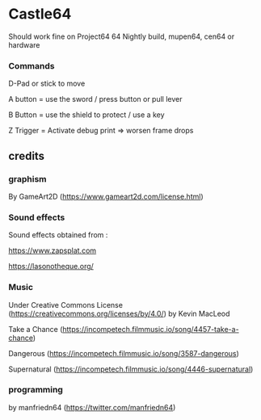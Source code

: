 # Castle64

Should work fine on Project64 64 Nightly build, mupen64, cen64 or hardware

### Commands

D-Pad or stick to move

A button = use the sword / press button or pull lever

B Button = use the shield to protect / use a key

Z Trigger = Activate debug print => worsen frame drops

## credits

### graphism

By GameArt2D (https://www.gameart2d.com/license.html)

### Sound effects

Sound effects obtained from : 

https://www.zapsplat.com

https://lasonotheque.org/

### Music 
Under Creative Commons License (https://creativecommons.org/licenses/by/4.0/) by Kevin MacLeod

Take a Chance (https://incompetech.filmmusic.io/song/4457-take-a-chance)

Dangerous (https://incompetech.filmmusic.io/song/3587-dangerous)

Supernatural (https://incompetech.filmmusic.io/song/4446-supernatural)

### programming

by manfriedn64 (https://twitter.com/manfriedn64)
